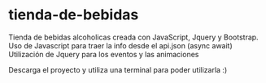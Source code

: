 # tienda-de-bebidas
Tienda de bebidas alcoholicas creada con JavaScript, Jquery y Bootstrap. 
Uso de Javascript para traer la info desde el api.json (async await)
Utilización de Jquery para los eventos y las animaciones

Descarga el proyecto y utiliza una terminal para poder utilizarla :)
